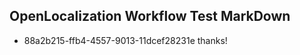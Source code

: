 ## OpenLocalization Workflow Test MarkDown
* 88a2b215-ffb4-4557-9013-11dcef28231e thanks!

<!--HONumber=Jul16_HO3-->


